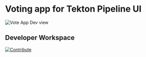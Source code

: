 # Voting app for Tekton Pipeline UI

![Vote App Dev view](https://raw.githubusercontent.com/blues-man/vote-app-gitops/main/images/topology-vote-app-dev.png)

## Developer Workspace

[![Contribute](https://raw.githubusercontent.com/blues-man/cloud-native-workshop/demo/factory-contribute.svg)](https://devspaces.apps.rhte.0x74.p1.openshiftapps.com/f?url=https://github.com/blues-man/pipelines-vote-ui&policies.create=peruser)
